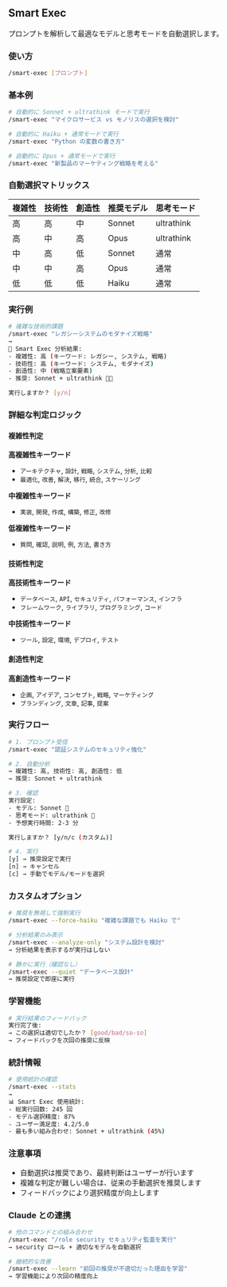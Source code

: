 ## Smart Exec

プロンプトを解析して最適なモデルと思考モードを自動選択します。

### 使い方

```bash
/smart-exec [プロンプト]
```

### 基本例

```bash
# 自動的に Sonnet + ultrathink モードで実行
/smart-exec "マイクロサービス vs モノリスの選択を検討"

# 自動的に Haiku + 通常モードで実行
/smart-exec "Python の変数の書き方"

# 自動的に Opus + 通常モードで実行
/smart-exec "新製品のマーケティング戦略を考える"
```

### 自動選択マトリックス

| 複雑性 | 技術性 | 創造性 | 推奨モデル | 思考モード |
|--------|--------|--------|------------|------------|
| 高 | 高 | 中 | Sonnet | ultrathink |
| 高 | 中 | 高 | Opus | ultrathink |
| 中 | 高 | 低 | Sonnet | 通常 |
| 中 | 中 | 高 | Opus | 通常 |
| 低 | 低 | 低 | Haiku | 通常 |

### 実行例

```bash
# 複雑な技術的課題
/smart-exec "レガシーシステムのモダナイズ戦略"
→ 
🎯 Smart Exec 分析結果:
- 複雑性: 高 (キーワード: レガシー, システム, 戦略)
- 技術性: 高 (キーワード: システム, モダナイズ)
- 創造性: 中 (戦略立案要素)
- 推奨: Sonnet + ultrathink 🤖🧠

実行しますか？ [y/n]
```

### 詳細な判定ロジック

#### 複雑性判定
**高複雑性キーワード**
- `アーキテクチャ`, `設計`, `戦略`, `システム`, `分析`, `比較`
- `最適化`, `改善`, `解決`, `移行`, `統合`, `スケーリング`

**中複雑性キーワード**
- `実装`, `開発`, `作成`, `構築`, `修正`, `改修`

**低複雑性キーワード**
- `質問`, `確認`, `説明`, `例`, `方法`, `書き方`

#### 技術性判定
**高技術性キーワード**
- `データベース`, `API`, `セキュリティ`, `パフォーマンス`, `インフラ`
- `フレームワーク`, `ライブラリ`, `プログラミング`, `コード`

**中技術性キーワード**
- `ツール`, `設定`, `環境`, `デプロイ`, `テスト`

#### 創造性判定
**高創造性キーワード**
- `企画`, `アイデア`, `コンセプト`, `戦略`, `マーケティング`
- `ブランディング`, `文章`, `記事`, `提案`

### 実行フロー

```bash
# 1. プロンプト受信
/smart-exec "認証システムのセキュリティ強化"

# 2. 自動分析
→ 複雑性: 高, 技術性: 高, 創造性: 低
→ 推奨: Sonnet + ultrathink

# 3. 確認
実行設定:
- モデル: Sonnet 🤖
- 思考モード: ultrathink 🧠
- 予想実行時間: 2-3 分

実行しますか？ [y/n/c (カスタム)]

# 4. 実行
[y] → 推奨設定で実行
[n] → キャンセル
[c] → 手動でモデル/モードを選択
```

### カスタムオプション

```bash
# 推奨を無視して強制実行
/smart-exec --force-haiku "複雑な課題でも Haiku で"

# 分析結果のみ表示
/smart-exec --analyze-only "システム設計を検討"
→ 分析結果を表示するが実行はしない

# 静かに実行（確認なし）
/smart-exec --quiet "データベース設計"
→ 推奨設定で即座に実行
```

### 学習機能

```bash
# 実行結果のフィードバック
実行完了後:
→ この選択は適切でしたか？ [good/bad/so-so]
→ フィードバックを次回の推奨に反映
```

### 統計情報

```bash
# 使用統計の確認
/smart-exec --stats
→ 
📊 Smart Exec 使用統計:
- 総実行回数: 245 回
- モデル選択精度: 87%
- ユーザー満足度: 4.2/5.0
- 最も多い組み合わせ: Sonnet + ultrathink (45%)
```

### 注意事項

- 自動選択は推奨であり、最終判断はユーザーが行います
- 複雑な判定が難しい場合は、従来の手動選択を推奨します
- フィードバックにより選択精度が向上します

### Claude との連携

```bash
# 他のコマンドとの組み合わせ
/smart-exec "/role security セキュリティ監査を実行"
→ security ロール + 適切なモデルを自動選択

# 継続的な改善
/smart-exec --learn "前回の推奨が不適切だった理由を学習"
→ 学習機能により次回の精度向上
```